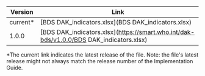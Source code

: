 
| Version | Link |
|---|---|
| current* | [BDS DAK_indicators.xlsx](BDS DAK_indicators.xlsx) |
|1.0.0 | [BDS DAK_indicators.xlsx](https://smart.who.int/dak-bds/v1.0.0/BDS DAK_indicators.xlsx) |

*The current link indicates the latest release of the file. Note: the file's latest release might not always match the release number of the Implementation Guide.